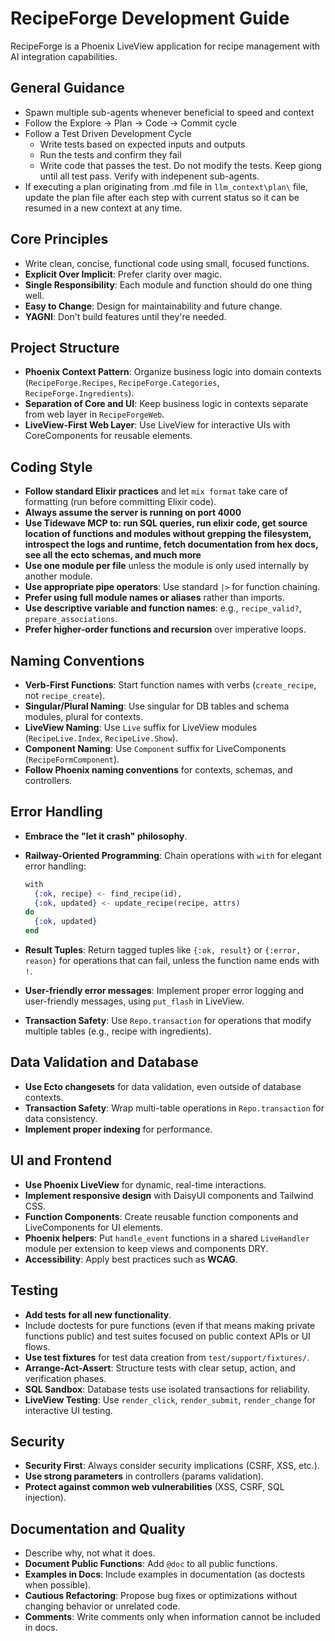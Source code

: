 # RecipeForge Development Guide

RecipeForge is a Phoenix LiveView application for recipe management with AI integration capabilities.

## General Guidance

- Spawn multiple sub-agents whenever beneficial to speed and context
- Follow the Explore -> Plan -> Code -> Commit cycle
- Follow a Test Driven Development Cycle
  - Write tests based on expected inputs and outputs
  - Run the tests and confirm they fail
  - Write code that passes the test.  Do not modify the tests.  Keep giong until all test pass.  Verify with indepenent sub-agents. 
- If executing a plan originating from <plan>.md file in `llm_context\plan\` file, update the plan file after each step with current status so it can be resumed in a new context at any time.

## Core Principles

- Write clean, concise, functional code using small, focused functions.
- **Explicit Over Implicit**: Prefer clarity over magic.
- **Single Responsibility**: Each module and function should do one thing well.
- **Easy to Change**: Design for maintainability and future change.
- **YAGNI**: Don't build features until they're needed.

## Project Structure

- **Phoenix Context Pattern**: Organize business logic into domain contexts (`RecipeForge.Recipes`, `RecipeForge.Categories`, `RecipeForge.Ingredients`).
- **Separation of Core and UI**: Keep business logic in contexts separate from web layer in `RecipeForgeWeb`.
- **LiveView-First Web Layer**: Use LiveView for interactive UIs with CoreComponents for reusable elements.

## Coding Style

- **Follow standard Elixir practices** and let `mix format` take care of formatting (run before committing Elixir code).
- **Always assume the server is running on port 4000**
- **Use Tidewave MCP to: run SQL queries, run elixir code, get source location of functions and modules without grepping the filesystem, introspect the logs and runtime, fetch documentation from hex docs, see all the ecto schemas, and much more**
- **Use one module per file** unless the module is only used internally by another module.
- **Use appropriate pipe operators**: Use standard `|>` for function chaining.
- **Prefer using full module names or aliases** rather than imports.
- **Use descriptive variable and function names**: e.g., `recipe_valid?`, `prepare_associations`.
- **Prefer higher-order functions and recursion** over imperative loops.

## Naming Conventions

- **Verb-First Functions**: Start function names with verbs (`create_recipe`, not `recipe_create`).
- **Singular/Plural Naming**: Use singular for DB tables and schema modules, plural for contexts.
- **LiveView Naming**: Use `Live` suffix for LiveView modules (`RecipeLive.Index`, `RecipeLive.Show`).
- **Component Naming**: Use `Component` suffix for LiveComponents (`RecipeFormComponent`).
- **Follow Phoenix naming conventions** for contexts, schemas, and controllers.

## Error Handling

- **Embrace the "let it crash" philosophy**.
- **Railway-Oriented Programming**: Chain operations with `with` for elegant error handling:
    
    ```elixir
    with 
      {:ok, recipe} <- find_recipe(id),
      {:ok, updated} <- update_recipe(recipe, attrs) 
    do  
      {:ok, updated}
    end
    ```
    
- **Result Tuples**: Return tagged tuples like `{:ok, result}` or `{:error, reason}` for operations that can fail, unless the function name ends with `!`.
- **User-friendly error messages**: Implement proper error logging and user-friendly messages, using `put_flash` in LiveView.
- **Transaction Safety**: Use `Repo.transaction` for operations that modify multiple tables (e.g., recipe with ingredients).

## Data Validation and Database

- **Use Ecto changesets** for data validation, even outside of database contexts.
- **Transaction Safety**: Wrap multi-table operations in `Repo.transaction` for data consistency.
- **Implement proper indexing** for performance.

## UI and Frontend

- **Use Phoenix LiveView** for dynamic, real-time interactions.
- **Implement responsive design** with DaisyUI components and Tailwind CSS.
- **Function Components**: Create reusable function components and LiveComponents for UI elements.
- **Phoenix helpers**: Put `handle_event` functions in a shared `LiveHandler` module per extension to keep views and components DRY.
- **Accessibility**: Apply best practices such as **WCAG**.

## Testing

- **Add tests for all new functionality**.
- Include doctests for pure functions (even if that means making private functions public) and test suites focused on public context APIs or UI flows.
- **Use test fixtures** for test data creation from `test/support/fixtures/`.
- **Arrange-Act-Assert**: Structure tests with clear setup, action, and verification phases.
- **SQL Sandbox**: Database tests use isolated transactions for reliability.
- **LiveView Testing**: Use `render_click`, `render_submit`, `render_change` for interactive UI testing.

## Security

- **Security First**: Always consider security implications (CSRF, XSS, etc.).
- **Use strong parameters** in controllers (params validation).
- **Protect against common web vulnerabilities** (XSS, CSRF, SQL injection).

## Documentation and Quality

- Describe why, not what it does.
- **Document Public Functions**: Add `@doc` to all public functions.
- **Examples in Docs**: Include examples in documentation (as doctests when possible).
- **Cautious Refactoring**: Propose bug fixes or optimizations without changing behavior or unrelated code.
- **Comments**: Write comments only when information cannot be included in docs.